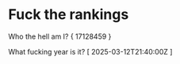 # Fuck the rankings

Who the hell am I?
{ 17128459 }

What fucking year is it?
[ 2025-03-12T21:40:00Z ]

